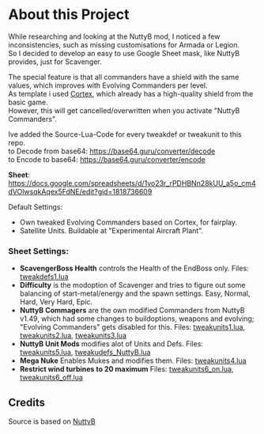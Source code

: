 # About this Project
While researching and looking at the NuttyB mod, I noticed a few inconsistencies, such as missing customisations for Armada or Legion.\
So I decided to develop an easy to use Google Sheet mask, like NuttyB provides, just for Scavenger.

The special feature is that all commanders have a shield with the same values, which improves with Evolving Commanders per level.\
As template i used [Cortex](https://github.com/beyond-all-reason/Beyond-All-Reason/blob/master/units/other/evocom/corcomlvl10.lua#L403), which already has a high-quality shield from the basic game.\
However, this will get cancelled/overwritten when you activate "NuttyB Commanders".

Ive added the Source-Lua-Code for every tweakdef or tweakunit to this repo.\
to Decode from base64: https://base64.guru/converter/decode \
to Encode to base64: https://base64.guru/converter/encode 


**Sheet**: https://docs.google.com/spreadsheets/d/1vo23r_rPDHBNn28kUU_a5o_cm4dVOlwsqkAqex5FdNE/edit?gid=1818736609


Default Settings:
- Own tweaked Evolving Commanders based on Cortex, for fairplay.
- Satellite Units. Buildable at "Experimental Aircraft Plant".


### Sheet Settings:
- **ScavengerBoss Health** controls the Health of the EndBoss only. Files: [tweakdefs1.lua](tweakdefs1.lua)
- **Difficulty** is the modoption of Scavenger and tries to figure out some balancing of start-metal/energy and the spawn settings. Easy, Normal, Hard, Very Hard, Epic.
- **NuttyB Commagers** are the own modified Commanders from NuttyB v1.49, which had some changes to buildoptions, weapons and evolving; "Evolving Commanders" gets disabled for this. Files: [tweakunits1.lua](tweakunits1.lua), [tweakunits2.lua](tweakunits2.lua), [tweakunits3.lua](tweakunits3.lua)
- **NuttyB Unit Mods** modifies alot of Units and Defs. Files: [tweakunits5.lua](tweakunits5.lua), [tweakudefs_NuttyB.lua](tweakudefs_NuttyB.lua)
- **Mega Nuke** Enables Mukes and modifies them. Files: [tweakunits4.lua](tweakunits4.lua)
- **Restrict wind turbines to 20 maximum** Files: [tweakunits6_on.lua](tweakunits6_on.lua), [tweakunits6_off.lua](tweakunits6_off.lua)



## Credits
Source is based on [NuttyB](https://discord.com/channels/549281623154229250/1168959237641216131)